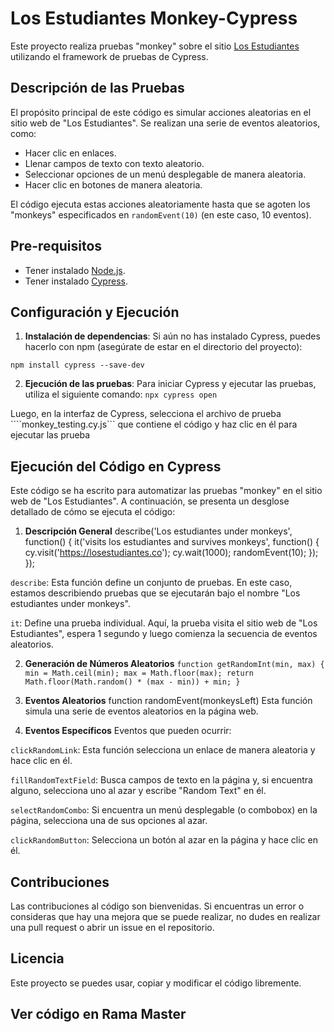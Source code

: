 # Los Estudiantes Monkey-Cypress

Este proyecto realiza pruebas "monkey" sobre el sitio [Los Estudiantes](https://losestudiantes.co) utilizando el framework de pruebas de Cypress.

## Descripción de las Pruebas

El propósito principal de este código es simular acciones aleatorias en el sitio web de "Los Estudiantes". Se realizan una serie de eventos aleatorios, como:
- Hacer clic en enlaces.
- Llenar campos de texto con texto aleatorio.
- Seleccionar opciones de un menú desplegable de manera aleatoria.
- Hacer clic en botones de manera aleatoria.

El código ejecuta estas acciones aleatoriamente hasta que se agoten los "monkeys" especificados en `randomEvent(10)` (en este caso, 10 eventos).

## Pre-requisitos

- Tener instalado [Node.js](https://nodejs.org/).
- Tener instalado [Cypress](https://www.cypress.io/).

## Configuración y Ejecución

1. **Instalación de dependencias**: Si aún no has instalado Cypress, puedes hacerlo con npm (asegúrate de estar en el directorio del proyecto):

```npm install cypress --save-dev```

2. **Ejecución de las pruebas**: Para iniciar Cypress y ejecutar las pruebas, utiliza el siguiente comando:
```npx cypress open```

Luego, en la interfaz de Cypress, selecciona el archivo de prueba ````monkey_testing.cy.js``` que contiene el código y haz clic en él para ejecutar las prueba

## Ejecución del Código en Cypress
Este código se ha escrito para automatizar las pruebas "monkey" en el sitio web de "Los Estudiantes". A continuación, se presenta un desglose detallado de cómo se ejecuta el código:

1. **Descripción General**
describe('Los estudiantes under monkeys', function() {
    it('visits los estudiantes and survives monkeys', function() {
        cy.visit('https://losestudiantes.co');
        cy.wait(1000);
        randomEvent(10);
    });
});

`describe`: Esta función define un conjunto de pruebas. En este caso, estamos describiendo pruebas que se ejecutarán bajo el nombre "Los estudiantes under monkeys".

`it`: Define una prueba individual. Aquí, la prueba visita el sitio web de "Los Estudiantes", espera 1 segundo y luego comienza la secuencia de eventos aleatorios.

2. **Generación de Números Aleatorios**
` function getRandomInt(min, max) {
    min = Math.ceil(min);
    max = Math.floor(max);
    return Math.floor(Math.random() * (max - min)) + min;
} `

3. **Eventos Aleatorios**
function randomEvent(monkeysLeft)
Esta función simula una serie de eventos aleatorios en la página web.

4. **Eventos Específicos**
Eventos que pueden ocurrir:

`clickRandomLink`: Esta función selecciona un enlace de manera aleatoria y hace clic en él.

`fillRandomTextField`: Busca campos de texto en la página y, si encuentra alguno, selecciona uno al azar y escribe "Random Text" en él.

`selectRandomCombo`: Si encuentra un menú desplegable (o combobox) en la página, selecciona una de sus opciones al azar.

`clickRandomButton`: Selecciona un botón al azar en la página y hace clic en él.



## Contribuciones
Las contribuciones al código son bienvenidas. Si encuentras un error o consideras que hay una mejora que se puede realizar, no dudes en realizar una pull request o abrir un issue en el repositorio.

## Licencia
Este proyecto se puedes usar, copiar y modificar el código libremente.

## Ver código en Rama Master 
